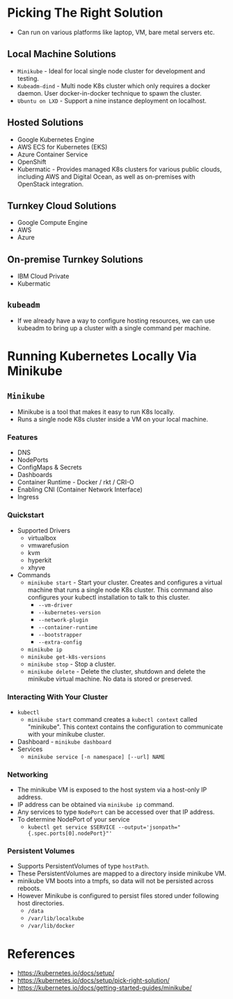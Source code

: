 # Picking The Right Solution
* Can run on various platforms like laptop, VM, bare metal servers etc.
## Local Machine Solutions
* `Minikube` - Ideal for local single node cluster for development and testing.
* `Kubeadm-dind` - Multi node K8s cluster which only requires a docker daemon. User docker-in-docker technique to spawn the cluster.
* `Ubuntu on LXD` - Support a nine instance deployment on localhost.
## Hosted Solutions
* Google Kubernetes Engine
* AWS ECS for Kubernetes (EKS)
* Azure Container Service
* OpenShift
* Kubermatic - Provides managed K8s clusters for various public clouds, including AWS and Digital Ocean, as well as on-premises with OpenStack integration.
## Turnkey Cloud Solutions
* Google Compute Engine
* AWS
* Azure
## On-premise Turnkey Solutions
* IBM Cloud Private
* Kubermatic
## `kubeadm`
* If we already have a way to configure hosting resources, we can use kubeadm to bring up a cluster with a single command per machine.
# Running Kubernetes Locally Via Minikube
## `Minikube`
* Minikube is a tool that makes it easy to run K8s locally.
* Runs a single node K8s cluster inside a VM on your local machine.
### Features
* DNS
* NodePorts
* ConfigMaps & Secrets
* Dashboards
* Container Runtime - Docker / rkt / CRI-O
* Enabling CNI (Container Network Interface)
* Ingress
### Quickstart
* Supported Drivers
	* virtualbox
	* vmwarefusion
	* kvm
	* hyperkit
	* xhyve
* Commands
	* `minikube start` - Start your cluster. Creates and configures a virtual machine that runs a single node K8s cluster. This command also configures your kubectl installation to talk to this cluster.
		* `--vm-driver`
		* `--kubernetes-version`
		* `--network-plugin`
		* `--container-runtime`
		* `--bootstrapper`
		* `--extra-config`
	* `minikube ip`
	* `minikube get-k8s-versions`
	* `minikube stop` - Stop a cluster.
	* `minikube delete` - Delete the cluster, shutdown and delete the minikube virtual machine. No data is stored or preserved.
### Interacting With Your Cluster
* `kubectl`
	* `minikube start` command creates a `kubectl context` called "minikube". This context contains the configuration to communicate with your minikube cluster.
* Dashboard - `minikube dashboard`
* Services
	* `minikube service [-n namespace] [--url] NAME`
### Networking
* The minikube VM is exposed to the host system via a host-only IP address.
* IP address can be obtained via `minikube ip` command.
* Any services to type `NodePort` can be accessed over that IP address.
* To determine NodePort of your service
	* `kubectl get service $SERVICE --output='jsonpath="{.spec.ports[0].nodePort}"'`
### Persistent Volumes
* Supports PersistentVolumes of type `hostPath`.
* These PersistentVolumes are mapped to a directory inside minikube VM.
* minikube VM boots into a tmpfs, so data will not be persisted across reboots.
* However Minikube is configured to persist files stored under following host directories.
	* `/data`
	* `/var/lib/localkube`
	* `/var/lib/docker`
# References
* https://kubernetes.io/docs/setup/
* https://kubernetes.io/docs/setup/pick-right-solution/
* https://kubernetes.io/docs/getting-started-guides/minikube/
